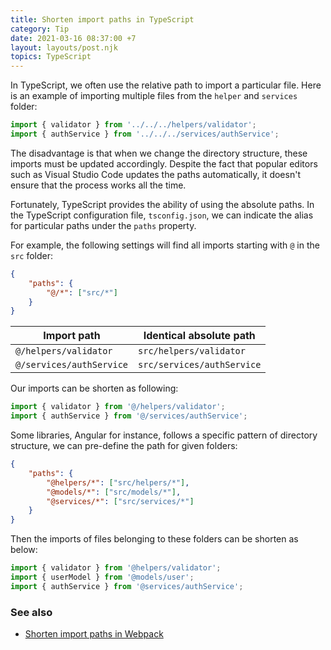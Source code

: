 ```yaml
---
title: Shorten import paths in TypeScript
category: Tip
date: 2021-03-16 08:37:00 +7
layout: layouts/post.njk
topics: TypeScript
---
```


In TypeScript, we often use the relative path to import a particular file. Here is an example of importing multiple files from the `helper` and `services` folder:

```js
import { validator } from '../../../helpers/validator';
import { authService } from '../../../services/authService';
```

The disadvantage is that when we change the directory structure, these imports must be updated accordingly. Despite the fact that popular editors such as Visual Studio Code updates the paths automatically, it doesn't ensure that the process works all the time.

Fortunately, TypeScript provides the ability of using the absolute paths. In the TypeScript configuration file, `tsconfig.json`, we can indicate the alias for particular paths under the `paths` property.

For example, the following settings will find all imports starting with `@` in the `src` folder:

```json
{
    "paths": {
        "@/*": ["src/*"]
    }
}
```

| Import path         | Identical absolute path    |
| -------------------------- | ----------------------------- |
| `@/helpers/validator`    | `src/helpers/validator`    |
| `@/services/authService`  | `src/services/authService`    |

Our imports can be shorten as following:

```js
import { validator } from '@/helpers/validator';
import { authService } from '@/services/authService';
```

Some libraries, Angular for instance, follows a specific pattern of directory structure, we can pre-define the path for given folders:

```json
{
    "paths": {
        "@helpers/*": ["src/helpers/*"],
        "@models/*": ["src/models/*"],
        "@services/*": ["src/services/*"]
    }
}
```

Then the imports of files belonging to these folders can be shorten as below:

```js
import { validator } from '@helpers/validator';
import { userModel } from '@models/user';
import { authService } from '@services/authService';
```

### See also

-   [Shorten import paths in Webpack](/shorten-import-paths-in-webpack.html)

